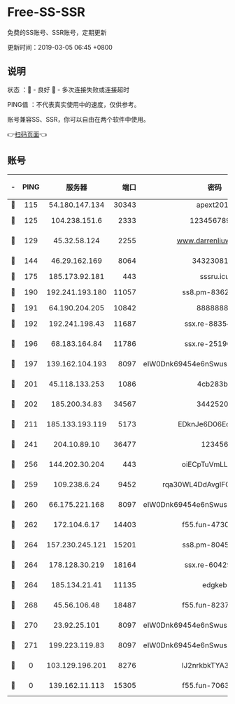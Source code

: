 # Free-SS-SSR

免费的SS账号、SSR账号，定期更新

更新时间：2019-03-05 06:45 +0800

## 说明

状态     ：🙂 - 良好 🙁 - 多次连接失败或连接超时

PING值   ：不代表真实使用中的速度，仅供参考。

账号兼容SS、SSR，你可以自由在两个软件中使用。

👉[扫码页面](https://liesauer.github.io/free-ss-ssr.github.io/)👈

## 账号

|-|PING|服务器|端口|密码|加密方式|区域|
|:----:|:----:|:-----:|-----:|:----:|:----:|:----:|
|🙂|115|54.180.147.134|30343|apext2019|chacha20|KR|
|🙂|125|104.238.151.6|2333|12345678900|aes-256-cfb|JP|
|🙂|129|45.32.58.124|2255|www.darrenliuwei.com|aes-256-cfb|JP|
|🙂|144|46.29.162.169|8064|3432308177|aes-256-cfb|RU|
|🙂|175|185.173.92.181|443|sssru.icu|rc4-md5|RU|
|🙂|190|192.241.193.180|11057|ss8.pm-83620677|aes-256-cfb|US|
|🙂|191|64.190.204.205|10842|88888888|rc4-md5|US|
|🙂|192|192.241.198.43|11687|ssx.re-88354290|aes-256-cfb|US|
|🙂|196|68.183.164.84|11786|ssx.re-25196932|aes-256-cfb|US|
|🙂|197|139.162.104.193|8097|eIW0Dnk69454e6nSwuspv9DmS201tQ0D|aes-256-cfb|JP|
|🙂|201|45.118.133.253|1086|4cb283b8|aes-256-cfb|SG|
|🙂|202|185.200.34.83|34567|34425208|aes-256-cfb|US|
|🙂|211|185.133.193.119|5173|EDknJe6D06EoWDaw|aes-256-cfb|US|
|🙂|241|204.10.89.10|36477|123456|aes-256-cfb|US|
|🙂|256|144.202.30.204|443|oiECpTuVmLLxk4Ts|aes-256-cfb|US|
|🙂|259|109.238.6.24|9452|rqa30WL4DdAvgIFG6Fs3znzTa|aes-256-cfb|FR|
|🙂|260|66.175.221.168|8097|eIW0Dnk69454e6nSwuspv9DmS201tQ0D|aes-256-cfb|US|
|🙂|262|172.104.6.17|14403|f55.fun-47304627|aes-256-cfb|US|
|🙂|264|157.230.245.121|15201|ss8.pm-80454151|aes-256-cfb|SG|
|🙂|264|178.128.30.219|18164|ssx.re-60429944|aes-256-cfb|SG|
|🙂|264|185.134.21.41|11135|edgkeb|aes-256-cfb|GB|
|🙂|268|45.56.106.48|18487|f55.fun-82379795|aes-256-cfb|US|
|🙂|270|23.92.25.101|8097|eIW0Dnk69454e6nSwuspv9DmS201tQ0D|aes-256-cfb|US|
|🙂|271|199.223.119.83|8097|eIW0Dnk69454e6nSwuspv9DmS201tQ0D|aes-256-cfb|US|
|🙁|0|103.129.196.201|8276|lJ2nrkbkTYA30wv0|aes-256-cfb|US|
|🙁|0|139.162.11.113|15305|f55.fun-70630978|aes-256-cfb|SG|
